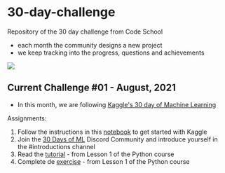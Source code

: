 # 30-day-challenge

Repository of the 30 day challenge from Code School
- each month the community designs a new project
- we keep tracking into the progress, questions and achievements

[![](https://img.shields.io/badge/Join_us_in_Discord-7289DA?style=for-the-badge&logo=discord&logoColor=white)](https://discord.gg/ckrutnFr)

## Current Challenge #01 - August, 2021
- In this month, we are following [Kaggle's 30 day of Machine Learning ](https://www.kaggle.com/thirty-days-of-ml)

Assignments:
1. Follow the instructions in this [notebook](https://www.kaggle.com/alexisbcook/getting-started-with-kaggle) to get started with Kaggle
2. Join the [30 Days of ML](https://discord.com/invite/f8g8bDq8Vv) Discord Community and introduce yourself in the #introductions channel
3. Read the [tutorial](https://www.kaggle.com/colinmorris/hello-python) - from Lesson 1 of the Python course
4. Complete de [exercise](https://www.kaggle.com/kernels/fork/1275163) - from Lesson 1 of the Python course
